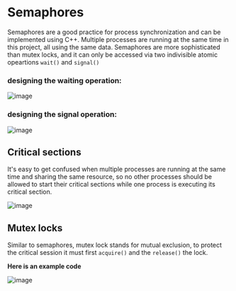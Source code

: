 # Semaphores

Semaphores are a good practice for process synchronization and can be implemented using C++. Multiple processes are running at the same time in this project, all using the same data.
Semaphores are more sophisticated than mutex locks, and it can only be accessed via two indivisible atomic opeartions `wait()` and `signal()`

### designing the waiting operation:
![image](https://user-images.githubusercontent.com/66978846/159145433-450627e3-21a7-4530-9c37-6e26faf94db5.png)

### designing the signal operation:
![image](https://user-images.githubusercontent.com/66978846/159145447-bccc6ece-8ccb-480b-8f05-502ee8318b3d.png)



## Critical sections
It's easy to get confused when multiple processes are running at the same time and sharing the same resource, so no other processes should be allowed to start their critical sections while one process is executing its critical section.

![image](https://user-images.githubusercontent.com/66978846/159145200-4b7823eb-7e59-465d-ae56-ab08b7988bca.png)

## Mutex locks
Similar to semaphores, mutex lock stands for mutual exclusion, to protect the critical session it must first `acquire()` and the `release()` the lock.

**Here is an example code**

![image](https://user-images.githubusercontent.com/66978846/159145159-3eb160ed-1a65-498c-a9ea-d782f4f5f19a.png)

